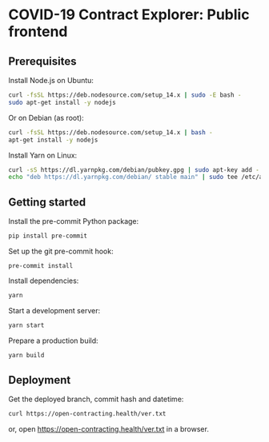 # COVID-19 Contract Explorer: Public frontend

## Prerequisites

Install Node.js on Ubuntu:

```bash
curl -fsSL https://deb.nodesource.com/setup_14.x | sudo -E bash -
sudo apt-get install -y nodejs
```

Or on Debian (as root):

```bash
curl -fsSL https://deb.nodesource.com/setup_14.x | bash -
apt-get install -y nodejs
```

Install Yarn on Linux:

```bash
curl -sS https://dl.yarnpkg.com/debian/pubkey.gpg | sudo apt-key add -
echo "deb https://dl.yarnpkg.com/debian/ stable main" | sudo tee /etc/apt/sources.list.d/yarn.list
```

## Getting started

Install the pre-commit Python package:

```bash
pip install pre-commit
```

Set up the git pre-commit hook:

```shell
pre-commit install
```

Install dependencies:

```bash
yarn
```

Start a development server:

```bash
yarn start
```

Prepare a production build:

```bash
yarn build
```

## Deployment

Get the deployed branch, commit hash and datetime:

```bash
curl https://open-contracting.health/ver.txt
```

or, open <https://open-contracting.health/ver.txt> in a browser.
